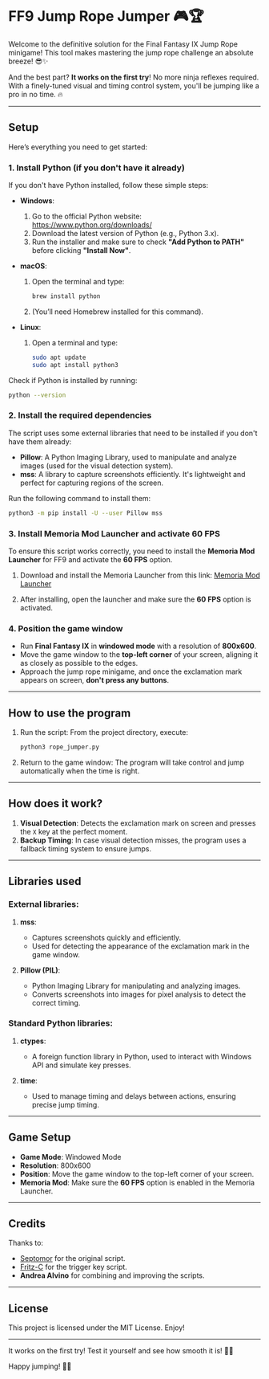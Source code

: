 # FF9 Jump Rope Jumper 🎮🏆

Welcome to the definitive solution for the Final Fantasy IX Jump Rope minigame! This tool makes mastering the jump rope challenge an absolute breeze! 😎✨

And the best part? **It works on the first try**! No more ninja reflexes required. With a finely-tuned visual and timing control system, you'll be jumping like a pro in no time. 🔥

---

## Setup

Here’s everything you need to get started:

### 1. Install Python (if you don't have it already)

If you don't have Python installed, follow these simple steps:

- **Windows**:
  1. Go to the official Python website: https://www.python.org/downloads/
  2. Download the latest version of Python (e.g., Python 3.x).
  3. Run the installer and make sure to check **"Add Python to PATH"** before clicking **"Install Now"**.

- **macOS**:
  1. Open the terminal and type:
     ```bash
     brew install python
     ```
  2. (You’ll need Homebrew installed for this command).

- **Linux**:
  1. Open a terminal and type:
     ```bash
     sudo apt update
     sudo apt install python3
     ```

Check if Python is installed by running:
```bash
python --version
```

### 2. Install the required dependencies

The script uses some external libraries that need to be installed if you don't have them already:

- **Pillow**: A Python Imaging Library, used to manipulate and analyze images (used for the visual detection system).
- **mss**: A library to capture screenshots efficiently. It's lightweight and perfect for capturing regions of the screen.

Run the following command to install them:

```bash
python3 -m pip install -U --user Pillow mss
```

### 3. Install Memoria Mod Launcher and activate 60 FPS

To ensure this script works correctly, you need to install the **Memoria Mod Launcher** for FF9 and activate the **60 FPS** option.

1. Download and install the Memoria Launcher from this link:
   [Memoria Mod Launcher](https://github.com/Albeoris/Memoria/releases)
   
2. After installing, open the launcher and make sure the **60 FPS** option is activated.

### 4. Position the game window

- Run **Final Fantasy IX** in **windowed mode** with a resolution of **800x600**.
- Move the game window to the **top-left corner** of your screen, aligning it as closely as possible to the edges.
- Approach the jump rope minigame, and once the exclamation mark appears on screen, **don't press any buttons**.

---

## How to use the program

1. Run the script:
   From the project directory, execute:
   ```bash
   python3 rope_jumper.py
   ```

2. Return to the game window:
   The program will take control and jump automatically when the time is right.

---

## How does it work?

1. **Visual Detection**: Detects the exclamation mark on screen and presses the `X` key at the perfect moment.
2. **Backup Timing**: In case visual detection misses, the program uses a fallback timing system to ensure jumps.

---

## Libraries used

### External libraries:

1. **mss**: 
   - Captures screenshots quickly and efficiently.
   - Used for detecting the appearance of the exclamation mark in the game window.

2. **Pillow (PIL)**: 
   - Python Imaging Library for manipulating and analyzing images.
   - Converts screenshots into images for pixel analysis to detect the correct timing.

### Standard Python libraries:

1. **ctypes**: 
   - A foreign function library in Python, used to interact with Windows API and simulate key presses.

2. **time**: 
   - Used to manage timing and delays between actions, ensuring precise jump timing.

---

## Game Setup

- **Game Mode**: Windowed Mode
- **Resolution**: 800x600
- **Position**: Move the game window to the top-left corner of your screen.
- **Memoria Mod**: Make sure the **60 FPS** option is enabled in the Memoria Launcher.

---

## Credits

Thanks to:

- [Septomor](https://github.com/septomor/FF9-Jump-Rope-Script) for the original script.
- [Fritz-C](https://gist.github.com/fritz-c/7c0f5994a9bb21f4d93b58eca20882a8) for the trigger key script.
- **Andrea Alvino** for combining and improving the scripts.

---

## License

This project is licensed under the MIT License. Enjoy!

---

It works on the first try! Test it yourself and see how smooth it is! 💪✨

Happy jumping! 🤖🔧 
